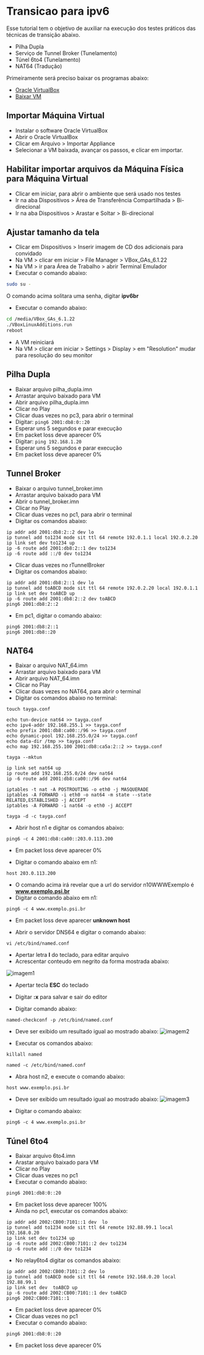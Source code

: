 # Transicao para ipv6
Esse tutorial tem o objetivo de auxiliar na execução dos testes práticos das técnicas de transição abaixo.
- Pilha Dupla
- Serviço de Tunnel Broker (Tunelamento)
- Túnel 6to4 (Tunelamento)
- NAT64 (Tradução)

Primeiramente será preciso baixar os programas abaixo:
- [Oracle VirtualBox](https://download.virtualbox.org/virtualbox/6.1.22/VirtualBox-6.1.22-144080-Win.exe)
- [Baixar VM](https://ipv6.br/downloads/CursoIPv6br-CORE4.6-20150318.ova)

## Importar Máquina Virtual
- Instalar o software Oracle VirtualBox
- Abrir o Oracle VirtualBox
- Clicar em Arquivo > Importar Appliance
- Selecionar a VM baixada, avançar os passos, e clicar em importar.

## Habilitar importar arquivos da Máquina Física para Máquina Virtual
- Clicar em iniciar, para abrir o ambiente que será usado nos testes
- Ir na aba Dispositivos > Área de Transferência Compartilhada > Bi-direcional
- Ir na aba Dispositivos > Arastar e Soltar > Bi-direcional

## Ajustar tamanho da tela
- Clicar em Dispositivos > Inserir imagem de CD dos adicionais para convidado
- Na VM > clicar em iniciar > File Manager > VBox_GAs_6.1.22
- Na VM > ir para Área de Trabalho > abrir Terminal Emulador
- Executar o comando abaixo:
```bash
sudo su -
```
O comando acima solitara uma senha, digitar **ipv6br**
- Executar o comando abaixo:
```bash
cd /media/VBox_GAs_6.1.22
./VBoxLinuxAdditions.run
reboot
```
- A VM reiniciará
- Na VM > clicar em iniciar > Settings > Display > em "Resolution" mudar para resolução do seu monitor

## Pilha Dupla
- Baixar arquivo pilha_dupla.imn
- Arrastar arquivo baixado para VM
- Abrir arquivo pilha_dupla.imn
- Clicar no Play
- Clicar duas vezes no pc3, para abrir o terminal
- Digitar: ```ping6 2001:db8:0::20```
- Esperar uns 5 segundos e parar execução
- Em packet loss deve aparecer 0%
- Digitar: ```ping 192.168.1.20```
- Esperar uns 5 segundos e parar execução
- Em packet loss deve aparecer 0%

## Tunnel Broker
- Baixar o arquivo tunnel_broker.imn
- Arrastar arquivo baixado para VM
- Abrir o tunnel_broker.imn
- Clicar no Play
- Clicar duas vezes no pc1, para abrir o terminal
- Digitar os comandos abaixo:
```
ip addr add 2001:db8:2::2 dev lo
ip tunnel add to1234 mode sit ttl 64 remote 192.0.1.1 local 192.0.2.20
ip link set dev to1234 up
ip -6 route add 2001:db8:2::1 dev to1234
ip -6 route add ::/0 dev to1234
```
- Clicar duas vezes no rTunnelBroker
- Digitar os comandos abaixo:
```
ip addr add 2001:db8:2::1 dev lo
ip tunnel add toABCD mode sit ttl 64 remote 192.0.2.20 local 192.0.1.1
ip link set dev toABCD up
ip -6 route add 2001:db8:2::2 dev toABCD
ping6 2001:db8:2::2
```
- Em pc1, digitar o comando abaixo:
```
ping6 2001:db8:2::1
ping6 2001:db8::20
```
## NAT64
- Baixar o arquivo NAT_64.imn
- Arrastar arquivo baixado para VM
- Abrir arquivo NAT_64.imn
- Clicar no Play
- Clicar duas vezes no NAT64, para abrir o terminal
- Digitar os comandos abaixo no terminal:
```
touch tayga.conf

echo tun-device nat64 >> tayga.conf
echo ipv4-addr 192.168.255.1 >> tayga.conf
echo prefix 2001:db8:ca00::/96 >> tayga.conf
echo dynamic-pool 192.168.255.0/24 >> tayga.conf
echo data-dir /tmp >> tayga.conf
echo map 192.168.255.100 2001:db8:ca5a:2::2 >> tayga.conf

tayga --mktun

ip link set nat64 up
ip route add 192.168.255.0/24 dev nat64
ip -6 route add 2001:db8:ca00::/96 dev nat64

iptables -t nat -A POSTROUTING -o eth0 -j MASQUERADE
iptables -A FORWARD -i eth0 -o nat64 -m state --state RELATED,ESTABLISHED -j ACCEPT
iptables -A FORWARD -i nat64 -o eth0 -j ACCEPT

tayga -d -c tayga.conf

```
- Abrir host n1 e digitar os comandos abaixo:
```
ping6 -c 4 2001:db8:ca00::203.0.113.200
```
- Em packet loss deve aparecer 0%

- Digitar o comando abaixo em n1:
```
host 203.0.113.200
```
- O comando acima irá revelar que a url do servidor n10WWWExemplo é **www.exemplo.psi.br**
- Digitar o comando abaixo em n1:
```
ping6 -c 4 www.exemplo.psi.br
```
- Em packet loss deve aparecer **unknown host**

- Abrir o servidor DNS64 e digitar o comando abaixo:
```
vi /etc/bind/named.conf
```
- Apertar letra **I** do teclado, para editar arquivo
- Acrescentar conteudo em negrito da forma mostrada abaixo:

![imagem1](nat64_imagem1.png)

- Apertar tecla **ESC** do teclado
- Digitar **:x** para salvar e sair do editor

- Digitar comando abaixo:
```
named-checkconf -p /etc/bind/named.conf
```
- Deve ser exibido um resultado igual ao mostrado abaixo:
![imagem2](nat64_imagem2.png)

- Executar os comandos abaixo:
```
killall named

named -c /etc/bind/named.conf
```
- Abra host n2, e execute o comando abaixo:
```
host www.exemplo.psi.br
```
- Deve ser exibido um resultado igual ao mostrado abaixo:
![imagem3](nat64_imagem3.png)

- Digitar o comando abaixo:
```
ping6 -c 4 www.exemplo.psi.br
```

## Túnel 6to4
- Baixar arquivo 6to4.imn
- Arastar arquivo baixado para VM
- Clicar no Play
- Clicar duas vezes no pc1
- Executar o comando abaixo:
```
ping6 2001:db8:0::20
```
- Em packet loss deve aparecer 100%
- Ainda no pc1, executar os comandos abaixo:
``` 
ip addr add 2002:CB00:7101::1 dev  lo
ip tunnel add to1234 mode sit ttl 64 remote 192.88.99.1 local 192.168.0.20
ip link set dev to1234 up
ip -6 route add 2002:CB00:7101::2 dev to1234
ip -6 route add ::/0 dev to1234
```
- No relay6to4 digitar os comandos abaixo:
```
ip addr add 2002:CB00:7101::2 dev lo
ip tunnel add toABCD mode sit ttl 64 remote 192.168.0.20 local 192.88.99.1
ip link set dev  toABCD up
ip -6 route add 2002:CB00:7101::1 dev toABCD
ping6 2002:CB00:7101::1
```
- Em packet loss deve aparecer 0%
- Clicar duas vezes no pc1
- Executar o comando abaixo:
```
ping6 2001:db8:0::20
```
- Em packet loss deve aparecer 0%

